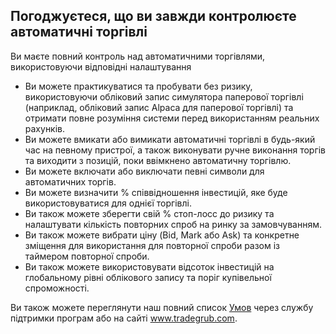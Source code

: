 ## Погоджуєтеся, що ви завжди контролюєте автоматичні торгівлі

Ви маєте повний контроль над автоматичними торгівлями, використовуючи відповідні налаштування

- Ви можете практикуватися та пробувати без ризику, використовуючи обліковий запис симулятора паперової торгівлі (наприклад, обліковий запис Alpaca для паперової торгівлі) та отримати повне розуміння системи перед використанням реальних рахунків.
- Ви можете вмикати або вимикати автоматичні торгівлі в будь-який час на певному пристрої, а також виконувати ручне виконання торгів та виходити з позицій, поки ввімкнено автоматичну торгівлю.
- Ви можете включати або виключати певні символи для автоматичних торгів.
- Ви можете визначити % співвідношення інвестицій, яке буде використовуватися для однієї торгівлі.
- Ви також можете зберегти свій % стоп-лосс до ризику та налаштувати кількість повторних спроб на ринку за замовчуванням.
- Ви також можете вибрати ціну (Bid, Mark або Ask) та конкретне зміщення для використання для повторної спроби разом із таймером повторної спроби.
- Ви також можете використовувати відсоток інвестицій на глобальному рівні облікового запису та поріг купівельної спроможності.

Ви також можете переглянути наш повний список [Умов](https://tradegrub.com/terms) через службу підтримки програм або на сайті www.tradegrub.com. 
